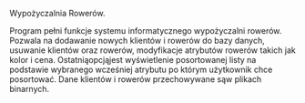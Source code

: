 Wypożyczalnia Rowerów.

Program pełni funkcje systemu informatycznego wypożyczalni rowerów. Pozwala na 
dodawanie nowych klientów i rowerów do bazy danych, usuwanie klientów oraz 
rowerów, modyfikacje atrybutów rowerów takich jak kolor i cena. Ostatniąopcjąjest 
wyświetlenie posortowanej listy na podstawie wybranego wcześniej atrybutu po którym 
użytkownik chce posortować. Dane klientów i rowerów przechowywane sąw plikach 
binarnych.
